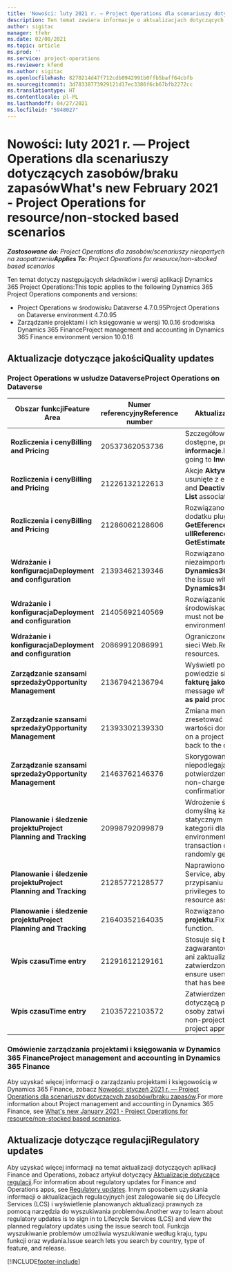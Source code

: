 ```yaml
---
title: 'Nowości: luty 2021 r. — Project Operations dla scenariuszy dotyczących zasobów/braku zapasów'
description: Ten temat zawiera informacje o aktualizacjach dotyczących jakości dostępnych w wersji Project Operations ze luty 2021 r. w scenariuszach dotyczących zasobów/braku zapasów.
author: sigitac
manager: tfehr
ms.date: 02/08/2021
ms.topic: article
ms.prod: ''
ms.service: project-operations
ms.reviewer: kfend
ms.author: sigitac
ms.openlocfilehash: 8270214d47f712cdb0942991b0ffb5baff64cbfb
ms.sourcegitcommit: 3d78338773929121d17ec3386f6cb67bfb2272cc
ms.translationtype: HT
ms.contentlocale: pl-PL
ms.lasthandoff: 04/27/2021
ms.locfileid: "5948027"
---
```

# <a name="whats-new-february-2021---project-operations-for-resourcenon-stocked-based-scenarios"></a><span data-ttu-id="c4c34-103">Nowości: luty 2021 r. — Project Operations dla scenariuszy dotyczących zasobów/braku zapasów</span><span class="sxs-lookup"><span data-stu-id="c4c34-103">What's new February 2021 - Project Operations for resource/non-stocked based scenarios</span></span>

<span data-ttu-id="c4c34-104">_**Zastosowane do:** Project Operations dla zasobów/scenariuszy nieopartych na zaopatrzeniu_</span><span class="sxs-lookup"><span data-stu-id="c4c34-104">_**Applies To:** Project Operations for resource/non-stocked based scenarios_</span></span>

<span data-ttu-id="c4c34-105">Ten temat dotyczy następujących składników i wersji aplikacji Dynamics 365 Project Operations:</span><span class="sxs-lookup"><span data-stu-id="c4c34-105">This topic applies to the following Dynamics 365 Project Operations components and versions:</span></span>

- <span data-ttu-id="c4c34-106">Project Operations w środowisku Dataverse 4.7.0.95</span><span class="sxs-lookup"><span data-stu-id="c4c34-106">Project Operations on Dataverse environment 4.7.0.95</span></span>
- <span data-ttu-id="c4c34-107">Zarządzanie projektami i ich księgowanie w wersji 10.0.16 środowiska Dynamics 365 Finance</span><span class="sxs-lookup"><span data-stu-id="c4c34-107">Project management and accounting in Dynamics 365 Finance environment version 10.0.16</span></span> 

## <a name="quality-updates"></a><span data-ttu-id="c4c34-108">Aktualizacje dotyczące jakości</span><span class="sxs-lookup"><span data-stu-id="c4c34-108">Quality updates</span></span>

### <a name="project-operations-on-dataverse"></a><span data-ttu-id="c4c34-109">Project Operations w usłudze Dataverse</span><span class="sxs-lookup"><span data-stu-id="c4c34-109">Project Operations on Dataverse</span></span>

| <span data-ttu-id="c4c34-110">**Obszar funkcji**</span><span class="sxs-lookup"><span data-stu-id="c4c34-110">**Feature Area**</span></span> | <span data-ttu-id="c4c34-111">**Numer referencyjny**</span><span class="sxs-lookup"><span data-stu-id="c4c34-111">**Reference number**</span></span> | <span data-ttu-id="c4c34-112">**Aktualizacja dotycząca jakości**</span><span class="sxs-lookup"><span data-stu-id="c4c34-112">**Quality update**</span></span> |
| --- | --- | --- |
| <span data-ttu-id="c4c34-113">**Rozliczenia i ceny**</span><span class="sxs-lookup"><span data-stu-id="c4c34-113">**Billing and Pricing**</span></span> | <span data-ttu-id="c4c34-114">2053736</span><span class="sxs-lookup"><span data-stu-id="c4c34-114">2053736</span></span> | <span data-ttu-id="c4c34-115">Szczegółowe informacje o wierszu faktury są teraz dostępne, przechodząc do **Faktura** > **Pokrewne informacje**.</span><span class="sxs-lookup"><span data-stu-id="c4c34-115">Invoice line details are now accessible by going to **Invoice** > **Related information**.</span></span> |
| <span data-ttu-id="c4c34-116">**Rozliczenia i ceny**</span><span class="sxs-lookup"><span data-stu-id="c4c34-116">**Billing and Pricing**</span></span> | <span data-ttu-id="c4c34-117">2122613</span><span class="sxs-lookup"><span data-stu-id="c4c34-117">2122613</span></span> | <span data-ttu-id="c4c34-118">Akcje **Aktywowanie** i **Dezaktywowanie** zostały usunięte z encji skojarzenia **Cennik**.</span><span class="sxs-lookup"><span data-stu-id="c4c34-118">The **Activate** and **Deactivate** actions were removed from the **Price List** association entities.</span></span> |
| <span data-ttu-id="c4c34-119">**Rozliczenia i ceny**</span><span class="sxs-lookup"><span data-stu-id="c4c34-119">**Billing and Pricing**</span></span> | <span data-ttu-id="c4c34-120">2128606</span><span class="sxs-lookup"><span data-stu-id="c4c34-120">2128606</span></span> | <span data-ttu-id="c4c34-121">Rozwiązano problem **ullReferenceException** w dodatku plug-in **GetEferenceatesForProject**.</span><span class="sxs-lookup"><span data-stu-id="c4c34-121">Resolved the issue with **ullReferenceException** in the **GetEstimatesForProject** plug-in.</span></span> |
| <span data-ttu-id="c4c34-122">**Wdrażanie i konfiguracja**</span><span class="sxs-lookup"><span data-stu-id="c4c34-122">**Deployment and configuration**</span></span> | <span data-ttu-id="c4c34-123">2139346</span><span class="sxs-lookup"><span data-stu-id="c4c34-123">2139346</span></span> | <span data-ttu-id="c4c34-124">Rozwiązano problem z importowaniem niezaimportowanego rozwiązania **Dynamics365ProjectOperationsDualWrite**.</span><span class="sxs-lookup"><span data-stu-id="c4c34-124">Resolved the issue with importing unmanaged **Dynamics365ProjectOperationsDualWrite** solution.</span></span> |
| <span data-ttu-id="c4c34-125">**Wdrażanie i konfiguracja**</span><span class="sxs-lookup"><span data-stu-id="c4c34-125">**Deployment and configuration**</span></span> | <span data-ttu-id="c4c34-126">2140569</span><span class="sxs-lookup"><span data-stu-id="c4c34-126">2140569</span></span> | <span data-ttu-id="c4c34-127">Rozwiązanie projektu nie może być zainstalowane w środowiskach Dataverse Teams.</span><span class="sxs-lookup"><span data-stu-id="c4c34-127">Project solution must not be installed in the Dataverse Teams environments.</span></span> |
| <span data-ttu-id="c4c34-128">**Wdrażanie i konfiguracja**</span><span class="sxs-lookup"><span data-stu-id="c4c34-128">**Deployment and configuration**</span></span> | <span data-ttu-id="c4c34-129">2086991</span><span class="sxs-lookup"><span data-stu-id="c4c34-129">2086991</span></span> | <span data-ttu-id="c4c34-130">Ograniczone dostosowywanie lokalizacji zasobów sieci Web.</span><span class="sxs-lookup"><span data-stu-id="c4c34-130">Restricted customizing localization of web resources.</span></span> |
| <span data-ttu-id="c4c34-131">**Zarządzanie szansami sprzedaży**</span><span class="sxs-lookup"><span data-stu-id="c4c34-131">**Opportunity Management**</span></span> | <span data-ttu-id="c4c34-132">2136794</span><span class="sxs-lookup"><span data-stu-id="c4c34-132">2136794</span></span> | <span data-ttu-id="c4c34-133">Wyświetl poprawny komunikat o błędzie, gdy nie powiedzie się proces **Potwierdź fakturę** lub **Oznacz fakturę jako zapłaconą**.</span><span class="sxs-lookup"><span data-stu-id="c4c34-133">Display the correct error message when the **Confirm invoice** or **Mark invoice as paid** processes fail.</span></span> |
| <span data-ttu-id="c4c34-134">**Zarządzanie szansami sprzedaży**</span><span class="sxs-lookup"><span data-stu-id="c4c34-134">**Opportunity Management**</span></span> | <span data-ttu-id="c4c34-135">2139330</span><span class="sxs-lookup"><span data-stu-id="c4c34-135">2139330</span></span> | <span data-ttu-id="c4c34-136">Zmiana menedżera projektu w projekcie nie może zresetować firmy, która jest właścicielem, do wartości domyślnej.</span><span class="sxs-lookup"><span data-stu-id="c4c34-136">Changing the Project manager on a project must not reset the owning company back to the default value.</span></span> |
| <span data-ttu-id="c4c34-137">**Zarządzanie szansami sprzedaży**</span><span class="sxs-lookup"><span data-stu-id="c4c34-137">**Opportunity Management**</span></span> | <span data-ttu-id="c4c34-138">2146376</span><span class="sxs-lookup"><span data-stu-id="c4c34-138">2146376</span></span> | <span data-ttu-id="c4c34-139">Skorygowana kwota podatku w kwocie niepodlegającej obciążeniu jest tworzona z potwierdzenia faktury.</span><span class="sxs-lookup"><span data-stu-id="c4c34-139">Corrected tax amount in a non-chargeable actual is created from invoice confirmation.</span></span> |
| <span data-ttu-id="c4c34-140">**Planowanie i śledzenie projektu**</span><span class="sxs-lookup"><span data-stu-id="c4c34-140">**Project Planning and Tracking**</span></span> | <span data-ttu-id="c4c34-141">2099879</span><span class="sxs-lookup"><span data-stu-id="c4c34-141">2099879</span></span> | <span data-ttu-id="c4c34-142">Wdrożenie środowiska Dataverse musi utworzyć domyślną kategorię transakcji z identyfikatorem statycznym i nie może losowo wygenerować jednej kategorii dla każdego środowiska.</span><span class="sxs-lookup"><span data-stu-id="c4c34-142">The Dataverse environment deployment must create a default transaction category with a static ID and not randomly generate one per environment.</span></span> |
| <span data-ttu-id="c4c34-143">**Planowanie i śledzenie projektu**</span><span class="sxs-lookup"><span data-stu-id="c4c34-143">**Project Planning and Tracking**</span></span> | <span data-ttu-id="c4c34-144">2128577</span><span class="sxs-lookup"><span data-stu-id="c4c34-144">2128577</span></span> | <span data-ttu-id="c4c34-145">Naprawiono uprawnienia użytkownika usługi Project Service, aby zaktualizować kategorię transakcji w przypisaniu zasobu.</span><span class="sxs-lookup"><span data-stu-id="c4c34-145">Fixed the Project service user privileges to update the transaction category on a resource assignment.</span></span> |
| <span data-ttu-id="c4c34-146">**Planowanie i śledzenie projektu**</span><span class="sxs-lookup"><span data-stu-id="c4c34-146">**Project Planning and Tracking**</span></span> | <span data-ttu-id="c4c34-147">2164035</span><span class="sxs-lookup"><span data-stu-id="c4c34-147">2164035</span></span> | <span data-ttu-id="c4c34-148">Rozwiązano problemy z funkcją **Kopiowanie projektu**.</span><span class="sxs-lookup"><span data-stu-id="c4c34-148">Fixed issues with the **Copy Project** function.</span></span> |
| <span data-ttu-id="c4c34-149">**Wpis czasu**</span><span class="sxs-lookup"><span data-stu-id="c4c34-149">**Time entry**</span></span> | <span data-ttu-id="c4c34-150">2129161</span><span class="sxs-lookup"><span data-stu-id="c4c34-150">2129161</span></span> | <span data-ttu-id="c4c34-151">Stosuje się bardziej ścisłe ograniczenia, aby zagwarantować, że użytkownicy nie mogą zmienić ani zaktualizować wpisu czasu przesłanego lub zatwierdzonego.</span><span class="sxs-lookup"><span data-stu-id="c4c34-151">Tighter restrictions are applied to ensure users can't change and update a time entry that has been submitted or approved.</span></span> |
| <span data-ttu-id="c4c34-152">**Wpis czasu**</span><span class="sxs-lookup"><span data-stu-id="c4c34-152">**Time entry**</span></span> | <span data-ttu-id="c4c34-153">2103572</span><span class="sxs-lookup"><span data-stu-id="c4c34-153">2103572</span></span> | <span data-ttu-id="c4c34-154">Zatwierdzenie przez czas wpisów czasu, które nie dotyczącą projektu, nie może być szukane przez rolę osoby zatwierdzającej projekt.</span><span class="sxs-lookup"><span data-stu-id="c4c34-154">Time approval for non-project time entries must not be looking for project approver role.</span></span> |

### <a name="project-management-and-accounting-in-dynamics-365-finance"></a><span data-ttu-id="c4c34-155">Omówienie zarządzania projektami i księgowania w Dynamics 365 Finance</span><span class="sxs-lookup"><span data-stu-id="c4c34-155">Project management and accounting in Dynamics 365 Finance</span></span> 

<span data-ttu-id="c4c34-156">Aby uzyskać więcej informacji o zarządzaniu projektami i księgowością w Dynamics 365 Finance, zobacz [Nowości: styczeń 2021 r. — Project Operations dla scenariuszy dotyczących zasobów/braku zapasów](whats-new-jan-2021-resource-based.md).</span><span class="sxs-lookup"><span data-stu-id="c4c34-156">For more information about Project management and accounting in Dynamics 365 Finance, see [What's new January 2021 - Project Operations for resource/non-stocked based scenarios](whats-new-jan-2021-resource-based.md).</span></span>


## <a name="regulatory-updates"></a><span data-ttu-id="c4c34-157">Aktualizacje dotyczące regulacji</span><span class="sxs-lookup"><span data-stu-id="c4c34-157">Regulatory updates</span></span>

<span data-ttu-id="c4c34-158">Aby uzyskać więcej informacji na temat aktualizacji dotyczących aplikacji Finance and Operations, zobacz artykuł dotyczący [Aktualizacje dotyczące regulacji](/dynamics365/finance/localizations/regulatory-updates).</span><span class="sxs-lookup"><span data-stu-id="c4c34-158">For information about regulatory updates for Finance and Operations apps, see [Regulatory updates](/dynamics365/finance/localizations/regulatory-updates).</span></span> <span data-ttu-id="c4c34-159">Innym sposobem uzyskania informacji o aktualizacjach regulacyjnych jest zalogowanie się do Lifecycle Services (LCS) i wyświetlenie planowanych aktualizacji prawnych za pomocą narzędzia do wyszukiwania problemów.</span><span class="sxs-lookup"><span data-stu-id="c4c34-159">Another way to learn about regulatory updates is to sign in to Lifecycle Services (LCS) and view the planned regulatory updates using the issue search tool.</span></span> <span data-ttu-id="c4c34-160">Funkcja wyszukiwanie problemów umożliwia wyszukiwanie według kraju, typu funkcji oraz wydania.</span><span class="sxs-lookup"><span data-stu-id="c4c34-160">Issue search lets you search by country, type of feature, and release.</span></span>


[!INCLUDE[footer-include](../includes/footer-banner.md)]